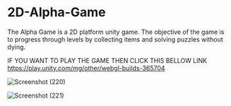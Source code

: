 
# 2D-Alpha-Game
The Alpha Game is a 2D platform unity game. The objective of the game is to progress through levels by collecting items and solving puzzles without dying.

IF YOU WANT TO PLAY THE GAME THEN CLICK THIS BELLOW LINK
https://play.unity.com/mg/other/webgl-builds-365704


![Screenshot (220)](https://github.com/Ricky63rsd2002/2D-Alpha-Game/assets/110671339/56f64593-1dc2-4a4f-bbc3-4bafc63e0580)







![Screenshot (221)](https://github.com/Ricky63rsd2002/2D-Alpha-Game/assets/110671339/89dfa591-8606-4143-a55f-6868bf2934a6)
